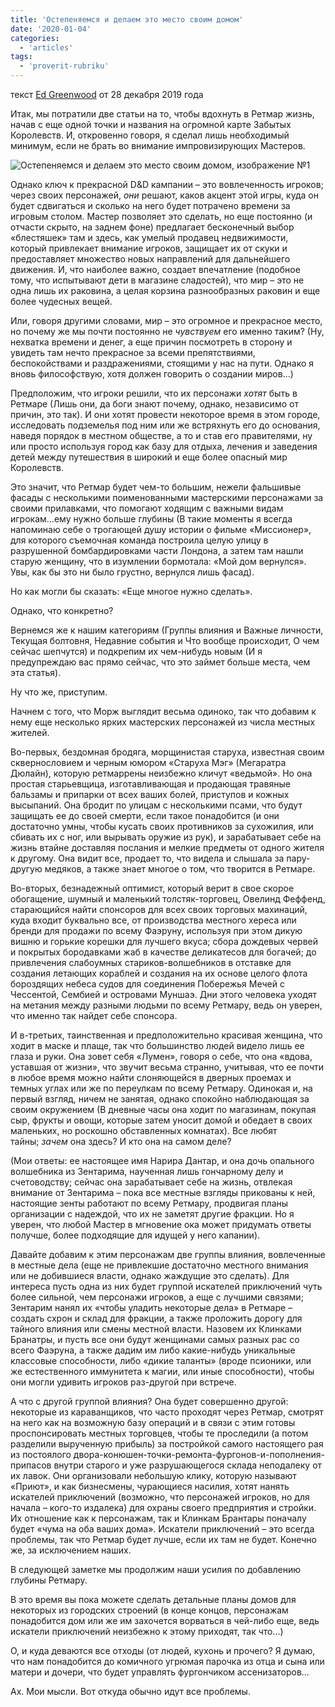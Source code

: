 ```yaml
---
title: 'Остепеняемся и делаем это место своим домом'
date: '2020-01-04'
categories:
  - 'articles'
tags:
  - 'proverit-rubriku'
---
```


текст [Ed Greenwood](https://vk.com/away.php?to=https://www.enworld.org/forum/member.php?7010779-Ed-Greenwood&cc_key=) от 28 декабря 2019 года

Итак, мы потратили две статьи на то, чтобы вдохнуть в Ретмар жизнь, начав с еще одной точки и названия на огромной карте Забытых Королевств. И, откровенно говоря, я сделал лишь необходимый минимум, если не брать во внимание импровизирующих Мастеров.

![Остепеняемся и делаем это место своим домом, изображение №1](https://sun9-34.userapi.com/c855328/v855328674/1b76b3/NDiMv05gEEA.jpg)

Однако ключ к прекрасной D&D кампании – это вовлеченность игроков; через своих персонажей, *они* решают, каков акцент этой игры, куда он будет сдвигаться и сколько на него будет потрачено времени за игровым столом. Мастер позволяет это сделать, но еще постоянно (и отчасти скрыто, на заднем фоне) предлагает бесконечный выбор «блестяшек» там и здесь, как умелый продавец недвижимости, который привлекает внимание игроков, защищает их от скуки и предоставляет множество новых направлений для дальнейшего движения. И, что наиболее важно, создает впечатление (подобное тому, что испытывают дети в магазине сладостей), что мир – это не одна лишь их раковина, а целая корзина разнообразных раковин и еще более чудесных вещей.

Или, говоря другими словами, мир – это огромное и прекрасное место, но почему же мы почти постоянно не *чувствуем* его именно таким? (Ну, нехватка времени и денег, а еще причин посмотреть в сторону и увидеть там нечто прекрасное за всеми препятствиями, беспокойствами и раздражениями, стоящими у нас на пути. Однако я вновь философствую, хотя должен говорить о создании миров…)

Предположим, что игроки решили, что их персонажи *хотят* быть в Ретмаре (Лишь они, да боги знают почему, однако, независимо от причин, это так). И они хотят провести некоторое время в этом городе, исследовать подземелья под ним или же встряхнуть его до основания, наведя порядок в местном обществе, а то и став его правителями, ну или просто используя город как базу для отдыха, лечения и заведения детей между путешествия в широкий и еще более опасный мир Королевств.

Это значит, что Ретмар будет чем-то большим, нежели фальшивые фасады с несколькими поименованными мастерскими персонажами за своими прилавками, что помогают ходящим с важными видам игрокам…ему нужно больше глубины (В такие моменты я всегда напоминаю себе о трогающей душу истории о фильме «Миссионер», для которого съемочная команда построила целую улицу в разрушенной бомбардировками части Лондона, а затем там нашли старую женщину, что в изумлении бормотала: «Мой дом вернулся». Увы, как бы это ни было грустно, вернулся лишь фасад).

Но как могли бы сказать: «Еще многое нужно сделать».

Однако, что конкретно?

Вернемся же к нашим категориям (Группы влияния и Важные личности, Текущая болтовня, Недавние события и Что вообще происходит, О чем сейчас шепчутся) и подкрепим их чем-нибудь новым (И я предупреждаю вас прямо сейчас, что это займет больше места, чем эта статья).

Ну что же, приступим.

Начнем с того, что Морж выглядит весьма одиноко, так что добавим к нему еще несколько ярких мастерских персонажей из числа местных жителей.

Во-первых, бездомная бродяга, морщинистая старуха, известная своим сквернословием и черным юмором «Старуха Мэг» (Мегаратра Дюлайн), которую ретмаррены неизбежно кличут «ведьмой». Но она простая старьевщица, изготавливающая и продающая травяные бальзамы и припарки от всех ваших болей, приступов и кожных высыпаний. Она бродит по улицам с несколькими псами, что будут защищать ее до своей смерти, если такое понадобится (и они достаточно умны, чтобы кусать своих противников за сухожилия, или сбивать их с ног, или вырывать оружие из рук), и зарабатывает себе на жизнь втайне доставляя послания и мелкие предметы от одного жителя к другому. Она видит все, продает то, что видела и слышала за пару-другую медяков, а также знает многое о том, что творится в Ретмаре.

Во-вторых, безнадежный оптимист, который верит в свое скорое обогащение, шумный и маленький толстяк-торговец, Овелинд Феффенд, старающийся найти спонсоров для всех своих торговых махинаций, куда входит буквально все, от производства местного хереса или бренди для продажи по всему Фаэруну, используя при этом дикую вишню и горькие корешки для лучшего вкуса; сбора дождевых червей и покрытых бородавками жаб в качестве деликатесов для богачей; до привлечения слабоумных стариков-волшебников в отставке для создания летающих кораблей и создания на их основе целого флота бороздящих небеса судов для соединения Побережья Мечей с Чессентой, Сембией и островами Муншаэ. Дни этого человека уходят на метания между разными людьми по всему Ретмару, ведь он уверен, что именно так найдет себе спонсора.

И в-третьих, таинственная и предположительно красивая женщина, что ходит в маске и плаще, так что большинство людей видело лишь ее глаза и руки. Она зовет себя «Лумен», говоря о себе, что она «вдова, уставшая от жизни», что звучит весьма странно, учитывая, что ее почти в любое время можно найти слоняющейся в дверных проемах и темных углах или же по переулкам по всему Ретмару. Одинокая и, на первый взгляд, ничем не занятая, однако спокойно наблюдающая за своим окружением (В дневные часы она ходит по магазинам, покупая сыр, фрукты и овощи, которые затем уносит домой и обедает в своих маленьких, но роскошно обставленных комнатах). Все любят тайны; *зачем* она здесь? И кто она на самом деле?

(Мои ответы: ее настоящее имя Нарира Дантар, и она дочь опального волшебника из Зентарима, наученная лишь гончарному делу и счетоводству; сейчас она зарабатывает себе на жизнь, отвлекая внимание от Зентарима – пока все местные взгляды прикованы к ней, настоящие зенты работают по всему Ретмару, продвигая планы организации с надеждой, что их не заметят другие фракции. Но я уверен, что любой Мастер в мгновение ока может придумать ответы получше, более подходящие для идущей у него капании).

Давайте добавим к этим персонажам две группы влияния, вовлеченные в местные дела (еще не привлекшие достаточно местного внимания или не добившиеся власти, однако жаждущие это сделать). Для интереса пусть одна из них будет группой искателей приключений чуть более сильной, чем персонажи игроков, а еще с лучшими связями; Зентарим нанял их «чтобы уладить некоторые дела» в Ретмаре – создать схрон и склад для фракции, а также проложить дорогу для тайного влияния или смены местной власти. Назовем их Клинками Бранатры, и пусть все они будут женщинами самых разных рас со всего Фаэруна, а также дадим им либо какие-нибудь уникальные классовые способности, либо «дикие таланты» (вроде псионики, или же естественного иммунитета к магии, или иные способности), чтобы они могли удивить игроков раз-другой при встрече.

А что с другой группой влияния? Она будет совершенно другой: некоторые из караванщиков, что часто проходят через Ретмар, смотрят на него как на возможную базу операций и в связи с этим готовы проспонсировать местных торговцев, чтобы те проследили (а потом разделили вырученную прибыль) за постройкой самого настоящего рая из постоялого двора-конюшен-точки-ремонта-фургонов-и-пополнения-припасов внутри старого и уже разрушающегося склада неподалеку от их лавок. Они организовали небольшую клику, которую называют «Приют», и как бизнесмены, чурающиеся насилия, хотят нанять искателей приключений (возможно, что персонажей игроков, но для начала – кого-то издалека) для охраны своего предприятия и стройки. Их отношение как к персонажам, так и Клинкам Брантары поначалу будет «чума на оба ваших дома». Искатели приключений – это всегда проблемы, так что Ретмар будет лучше, если их там не будет. Конечно же, за исключением наших.

В следующей заметке мы продолжим наши усилия по добавлению глубины Ретмару.

В это время вы пока можете сделать детальные планы домов для некоторых из городских строений (в конце концов, персонажам понадобится дом или же им захочется ворваться в чей-либо еще, ведь искатели приключений неизбежно к этому приходят, так что...)

О, и куда деваются все отходы (от людей, кухонь и прочего? Я думаю, что нам понадобится до комичного угрюмая парочка из отца и сына или матери и дочери, что будет управлять фургончиком ассенизаторов…

Ах. Мои мысли. Вот откуда обычно идут все проблемы.
